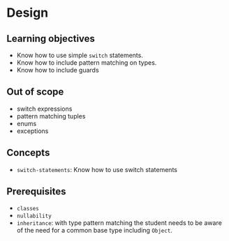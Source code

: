 # Design

## Learning objectives

- Know how to use simple `switch` statements.
- Know how to include pattern matching on types.
- Know how to include guards

## Out of scope

- switch expressions
- pattern matching tuples
- enums
- exceptions

## Concepts

- `switch-statements`: Know how to use switch statements

## Prerequisites

- `classes`
- `nullability`
- `inheritance`: with type pattern matching the student needs to be aware of the need for a common base type including `Object`.
